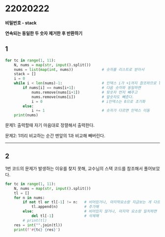# 22020222

**비밀번호 - stack**

**연속되는 동일한 두 숫자 제거한 후 반환하기**



## 1

```python
for tc in range(1, 11):
    N, nums = map(str, input().split())
    nums = list(map(int, nums))				# 숫자를 리스트로 받아서
    stack = []
    i = 0
    while i < len(nums)-1:					# 인덱스 i가 +1까지 참조하므로 len(nums)-1
        if nums[i] == nums[i+1]:			# 다음 숫자와 동일하면
            nums.remove(nums[i+1])			# 뒷숫자 먼저 빼주고
            nums.remove(nums[i])			# 앞숫자도 빼준다.
            i = 0							# i인덱스는 0으로 초기화
        else:
            i += 1							# 숫자가 다르면 인덱스 이동
    print(nums)
```

문제1: 출력할때 자기 마음대로 정렬해서 출력한다.

문제2: 1끼리 비교하는 순간 맨앞의 1과 비교해 빼버린다.



---

## 2

1번 코드의 문제가 발생하는 이유를 찾지 못해, 교수님의 스택 코드를 참조해서 풀어보았다.

```python
for tc in range(1, 11):
    N, nums = map(str, input().split())
    tl = []
    for n in nums:
        if not tl or tl[-1] != n:   # 비어있거나, 마지막요소랑 지금보는 게 다르면
            tl.append(n)            # 추가해
        else:                       # 비어있지 않거나, 마지막 요소랑 일치하면
            del tl[-1]              # 삭제해
        # print(tl)
    res = int("".join(tl))
    print(f'#{tc} {res}')
```

